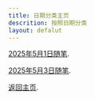 ```yaml
---
title: 日期分类主页
descrition: 按照日期分类
layout: defalut
---
```


[2025年5月1日随笔](./2025年5月1日.html).

[2025年5月3日随笔](./2025年5月3日.html).

[返回主页](../index.html).
